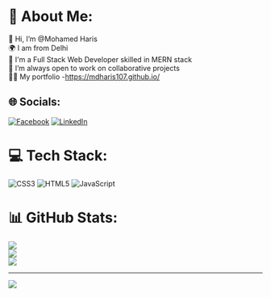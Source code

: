# 💫 About Me:
👋 Hi, I’m @Mohamed Haris<br>🌍 I am from Delhi<br>🌱 I'm a Full Stack Web Developer skilled in MERN stack<br>💞 I’m always open to work on collaborative projects<br>💁‍♂️ My portfolio -https://mdharis107.github.io/<br>


## 🌐 Socials:
[![Facebook](https://img.shields.io/badge/Facebook-%231877F2.svg?logo=Facebook&logoColor=white)](https://facebook.com/https://www.facebook.com/mohamed.haris.92351) [![LinkedIn](https://img.shields.io/badge/LinkedIn-%230077B5.svg?logo=linkedin&logoColor=white)](https://linkedin.com/in/https://www.linkedin.com/in/mohamed-haris) 

# 💻 Tech Stack:
![CSS3](https://img.shields.io/badge/css3-%231572B6.svg?style=plastic&logo=css3&logoColor=white) ![HTML5](https://img.shields.io/badge/html5-%23E34F26.svg?style=plastic&logo=html5&logoColor=white) ![JavaScript](https://img.shields.io/badge/javascript-%23323330.svg?style=plastic&logo=javascript&logoColor=%23F7DF1E)
# 📊 GitHub Stats:
![](https://github-readme-stats.vercel.app/api?username=mdharis107&theme=radical&hide_border=false&include_all_commits=true&count_private=true)<br/>
![](https://github-readme-streak-stats.herokuapp.com/?user=mdharis107&theme=radical&hide_border=false)<br/>
![](https://github-readme-stats.vercel.app/api/top-langs/?username=mdharis107&theme=radical&hide_border=false&include_all_commits=true&count_private=true&layout=compact)

---
[![](https://visitcount.itsvg.in/api?id=mdharis107&icon=0&color=0)](https://visitcount.itsvg.in)
